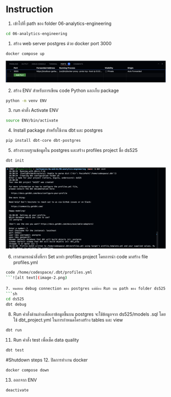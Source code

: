 # Instruction

1. เข้าไปที่ path ของ folder 06-analytics-engineering
```sh
cd 06-analytics-engineering
```
1. สร้าง web server postgres ด้วย docker port 3000
```sh
docker compose up
```
![alt text](image.png)


2. สร้าง ENV สำหรับการเขียน code Python และเก็บ package
```sh
python -m venv ENV
```

3. run คำสั่ง Activate ENV
```sh
source ENV/bin/activate
```

4. Install package สำหรับใช้งาน dbt และ postgres
```sh
pip install dbt-core dbt-postgres
```

5. สร้างระบบฐานข้อมูลใน postgres และสร้าง profiles project ชื่อ ds525
```sh
dbt init
```
![alt text](image-1.png)

6. เราสามารถนำสิ่งที่เรา Set มาทำ profiles project โดยการนำ code มาสร้าง file profiles.yml
```sh
code /home/codespace/.dbt/profiles.yml
```![alt text](image-2.png)

7. ทดสอบ debug connection ของ postgres แต่ต้อง Run บน path ของ folder ds525
```sh
cd ds525
dbt debug
```

8. Run คำสั่งด้านล่างเพื่อเอาข้อมูลขึ้นบน postgres จะใช้ข้อมูลจาก ds525/models .sql โดยใช้ dbt_project.yml  ในการกำหนดโครงสร้าง tables และ view 
```sh
dbt run
```


11. Run คำสั่ง test เพื่อเช็ค data quality
```sh
dbt test
```

#Shutdown steps
12. ปิดการทำงาน docker
```sh
docker compose down
```

13. ออกจาก ENV
```sh
deactivate
```

